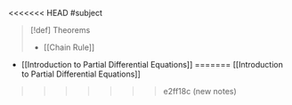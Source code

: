 <<<<<<< HEAD
#subject
>[!def] Theorems 
>- [[Chain Rule]]


- [[Introduction to Partial Differential Equations]]
=======
[[Introduction to Partial Differential Equations]]
>>>>>>> e2ff18c (new notes)
